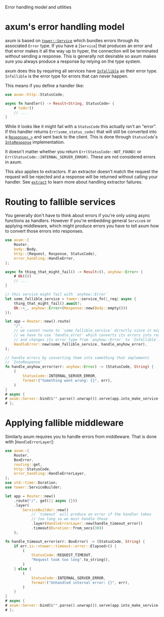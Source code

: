 Error handling model and utilities

# axum's error handling model

axum is based on [`tower::Service`] which bundles errors through its associated
`Error` type. If you have a [`Service`] that produces an error and that error
makes it all the way up to hyper, the connection will be terminated _without_
sending a response. This is generally not desirable so axum makes sure you
always produce a response by relying on the type system.

axum does this by requiring all services have [`Infallible`] as their error
type. `Infallible` is the error type for errors that can never happen.

This means if you define a handler like:

```rust
use axum::http::StatusCode;

async fn handler() -> Result<String, StatusCode> {
    # todo!()
    // ...
}
```

While it looks like it might fail with a `StatusCode` this actually isn't an
"error". If this handler returns `Err(some_status_code)` that will still be
converted into a [`Response<_>`] and sent back to the client. This is done
through `StatusCode`'s [`IntoResponse`] implementation.

It doesn't matter whether you return `Err(StatusCode::NOT_FOUND)` or
`Err(StatusCode::INTERNAL_SERVER_ERROR)`. These are not considered errors in
axum.

This also applies to extractors. If an extractor doesn't match the request the
request will be rejected and a response will be returned without calling your
handler. See [`extract`](crate::extract) to learn more about handling extractor
failures.

# Routing to fallible services

You generally don't have to think about errors if you're only using async
functions as handlers. However if you're embedding general `Service`s or
applying middleware, which might produce errors you have to tell axum how to
convert those errors into responses.

```rust
use axum::{
    Router,
    body::Body,
    http::{Request, Response, StatusCode},
    error_handling::HandleError,
};

async fn thing_that_might_fail() -> Result<(), anyhow::Error> {
    # Ok(())
    // ...
}

// this service might fail with `anyhow::Error`
let some_fallible_service = tower::service_fn(|_req| async {
    thing_that_might_fail().await?;
    Ok::<_, anyhow::Error>(Response::new(Body::empty()))
});

let app = Router::new().route(
    "/",
    // we cannot route to `some_fallible_service` directly since it might fail.
    // we have to use `handle_error` which converts its errors into responses
    // and changes its error type from `anyhow::Error` to `Infallible`.
    HandleError::new(some_fallible_service, handle_anyhow_error),
);

// handle errors by converting them into something that implements
// `IntoResponse`
fn handle_anyhow_error(err: anyhow::Error) -> (StatusCode, String) {
    (
        StatusCode::INTERNAL_SERVER_ERROR,
        format!("Something went wrong: {}", err),
    )
}
# async {
# axum::Server::bind(&"".parse().unwrap()).serve(app.into_make_service()).await.unwrap();
# };
```

# Applying fallible middleware

Similarly axum requires you to handle errors from middleware. That is done with
[`HandleErrorLayer`]:

```rust
use axum::{
    Router,
    BoxError,
    routing::get,
    http::StatusCode,
    error_handling::HandleErrorLayer,
};
use std::time::Duration;
use tower::ServiceBuilder;

let app = Router::new()
    .route("/", get(|| async {}))
    .layer(
        ServiceBuilder::new()
            // `timeout` will produce an error if the handler takes
            // too long so we must handle those
            .layer(HandleErrorLayer::new(handle_timeout_error))
            .timeout(Duration::from_secs(30))
    );

fn handle_timeout_error(err: BoxError) -> (StatusCode, String) {
    if err.is::<tower::timeout::error::Elapsed>() {
        (
            StatusCode::REQUEST_TIMEOUT,
            "Request took too long".to_string(),
        )
    } else {
        (
            StatusCode::INTERNAL_SERVER_ERROR,
            format!("Unhandled internal error: {}", err),
        )
    }
}
# async {
# axum::Server::bind(&"".parse().unwrap()).serve(app.into_make_service()).await.unwrap();
# };
```

[`tower::Service`]: `tower::Service`
[`Infallible`]: std::convert::Infallible
[`Response<_>`]: http::Response
[`IntoResponse`]: crate::response::IntoResponse
